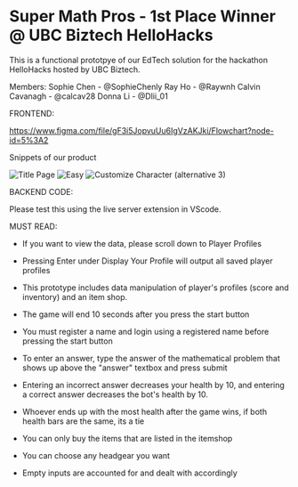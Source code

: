 # Super Math Pros - 1st Place Winner @ UBC Biztech HelloHacks

This is a functional prototpye of our EdTech solution for the hackathon HelloHacks hosted by UBC Biztech. 

Members:
Sophie Chen - @SophieChenly
Ray Ho - @Raywnh
Calvin Cavanagh - @calcav28
Donna Li - @Dlii_01

FRONTEND:

https://www.figma.com/file/gF3i5JopvuUu6IgVzAKJki/Flowchart?node-id=5%3A2

Snippets of our product

![Title Page](https://user-images.githubusercontent.com/108425957/192337472-4bd6f41d-3168-4769-a57b-ebd611ad0a3c.png)
![Easy](https://user-images.githubusercontent.com/108425957/192337470-2ceaf795-5ba7-45c5-baa7-06a22a395172.png)
![Customize Character (alternative 3)](https://user-images.githubusercontent.com/108425957/192337477-084f24a6-04ef-42d4-a5e8-fa2c419276f2.png)




BACKEND CODE:

Please test this using the live server extension in VScode.

MUST READ:

- If you want to view the data, please scroll down to Player Profiles
- Pressing Enter under Display Your Profile will output all saved player profiles

- This prototype includes data manipulation of player's profiles (score and inventory) and an item shop.
- The game will end 10 seconds after you press the start button
- You must register a name and login using a registered name before pressing the start button
- To enter an answer, type the answer of the mathematical problem that shows up above the "answer" textbox and press submit
- Entering an incorrect answer decreases your health by 10, and entering a correct answer decreases the bot's health by 10.
- Whoever ends up with the most health after the game wins, if both health bars are the same, its a tie
- You can only buy the items that are listed in the itemshop
- You can choose any headgear you want 

- Empty inputs are accounted for and dealt with accordingly



